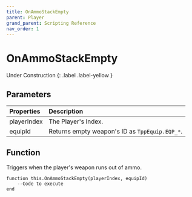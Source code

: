 ```yaml
---
title: OnAmmoStackEmpty
parent: Player
grand_parent: Scripting Reference
nav_order: 1
---
```


# OnAmmoStackEmpty
Under Construction
{: .label .label-yellow }

## Parameters

|Properties|Description|
|:-|:-|
|playerIndex|The Player's Index.|
|equipId|Returns empty weapon's ID as `TppEquip.EQP_*`.|

## Function

Triggers when the player's weapon runs out of ammo.
```
function this.OnAmmoStackEmpty(playerIndex, equipId) 
	--Code to execute
end
```